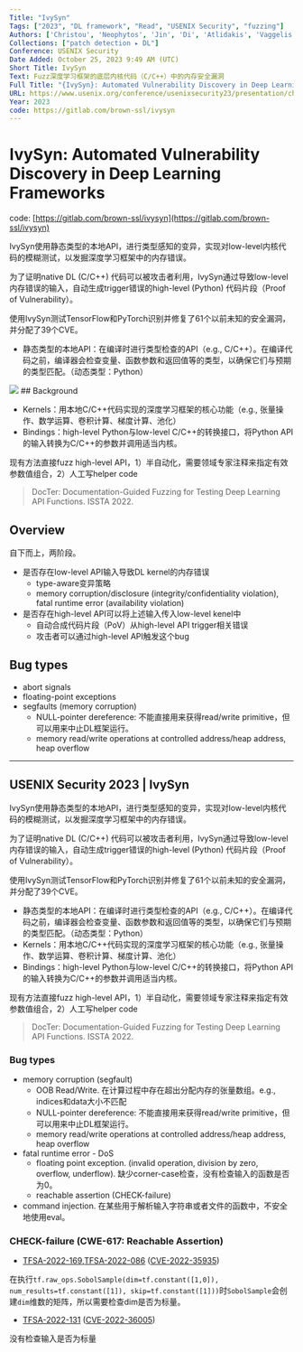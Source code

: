 ```yaml
---
Title: "IvySyn"
Tags: ["2023", "DL framework", "Read", "USENIX Security", "fuzzing"]
Authors: ['Christou', 'Neophytos', 'Jin', 'Di', 'Atlidakis', 'Vaggelis', 'Ray', 'Baishakhi', 'Kemerlis', 'Vasileios P.']
Collections: ["patch detection ▸ DL"]
Conference: USENIX Security
Date Added: October 25, 2023 9:49 AM (UTC)
Short Title: IvySyn
Text: Fuzz深度学习框架的底层内核代码（C/C++）中的内存安全漏洞
Full Title: "{IvySyn}: Automated Vulnerability Discovery in Deep Learning Frameworks"
URL: https://www.usenix.org/conference/usenixsecurity23/presentation/christou
Year: 2023
code: https://gitlab.com/brown-ssl/ivysyn
---
```

# IvySyn: Automated Vulnerability Discovery in Deep Learning Frameworks

code: [https://gitlab.com/brown-ssl/ivysyn](https://gitlab.com/brown-ssl/ivysyn)

IvySyn使用静态类型的本地API，进行类型感知的变异，实现对low-level内核代码的模糊测试，以发掘深度学习框架中的内存错误。

为了证明native DL (C/C++) 代码可以被攻击者利用，IvySyn通过导致low-level内存错误的输入，自动生成trigger错误的high-level (Python) 代码片段（Proof of Vulnerability）。

使用IvySyn测试TensorFlow和PyTorch识别并修复了61个以前未知的安全漏洞，并分配了39个CVE。

- 静态类型的本地API：在编译时进行类型检查的API（e.g., C/C++）。在编译代码之前，编译器会检查变量、函数参数和返回值等的类型，以确保它们与预期的类型匹配。（动态类型：Python）

<img src="/IvySyn/Untitled.png" className="img"/>
## Background

- Kernels：用本地C/C++代码实现的深度学习框架的核心功能（e.g., 张量操作、数学运算、卷积计算、梯度计算、池化）
- Bindings：high-level Python与low-level C/C++的转换接口，将Python API的输入转换为C/C++的参数并调用适当内核。

现有方法直接fuzz high-level API，1）半自动化，需要领域专家注释来指定有效参数值组合，2）人工写helper code

> DocTer: Documentation-Guided Fuzzing for Testing Deep Learning API Functions. ISSTA 2022.
> 

## Overview

自下而上，两阶段。

- 是否存在low-level API输入导致DL kernel的内存错误
    - type-aware变异策略
    - memory corruption/disclosure (integrity/confidentiality violation), fatal runtime error (availability violation)
- 是否存在high-level API可以将上述输入传入low-level kenel中
    - 自动合成代码片段（PoV）从high-level API trigger相关错误
    - 攻击者可以通过high-level API触发这个bug

## Bug types

- abort signals
- floating-point exceptions
- segfaults (memory corruption)
    - NULL-pointer dereference: 不能直接用来获得read/write primitive，但可以用来中止DL框架运行。
    - memory read/write operations at controlled address/heap address, heap overflow

---

## USENIX Security 2023 | IvySyn

IvySyn使用静态类型的本地API，进行类型感知的变异，实现对low-level内核代码的模糊测试，以发掘深度学习框架中的内存错误。

为了证明native DL (C/C++) 代码可以被攻击者利用，IvySyn通过导致low-level内存错误的输入，自动生成trigger错误的high-level (Python) 代码片段（Proof of Vulnerability）。

使用IvySyn测试TensorFlow和PyTorch识别并修复了61个以前未知的安全漏洞，并分配了39个CVE。

- 静态类型的本地API：在编译时进行类型检查的API（e.g., C/C++）。在编译代码之前，编译器会检查变量、函数参数和返回值等的类型，以确保它们与预期的类型匹配。（动态类型：Python）
- Kernels：用本地C/C++代码实现的深度学习框架的核心功能（e.g., 张量操作、数学运算、卷积计算、梯度计算、池化）
- Bindings：high-level Python与low-level C/C++的转换接口，将Python API的输入转换为C/C++的参数并调用适当内核。

现有方法直接fuzz high-level API，1）半自动化，需要领域专家注释来指定有效参数值组合，2）人工写helper code

> DocTer: Documentation-Guided Fuzzing for Testing Deep Learning API Functions. ISSTA 2022.
> 

### Bug types

- memory corruption (segfault)
    - OOB Read/Write. 在计算过程中存在超出分配内存的张量数组。e.g., indices和data大小不匹配
    - NULL-pointer dereference: 不能直接用来获得read/write primitive，但可以用来中止DL框架运行。
    - memory read/write operations at controlled address/heap address, heap overflow
- fatal runtime error - DoS
    - floating point exception. (invalid operation, division by zero, overflow, underflow). 缺少corner-case检查，没有检查输入的函数是否为0。
    - reachable assertion (CHECK-failure)
- command injection. 在某些用于解析输入字符串或者文件的函数中，不安全地使用eval。

### CHECK-failure (CWE-617: Reachable Assertion)

- [TFSA-2022-169](https://github.com/tensorflow/tensorflow/blob/master/tensorflow/security/advisory/tfsa-2022-169.md),[TFSA-2022-086](https://github.com/tensorflow/tensorflow/blob/master/tensorflow/security/advisory/tfsa-2022-086.md) ([CVE-2022-35935](https://cve.mitre.org/cgi-bin/cvename.cgi?name=CVE-2022-35935))

在执行`tf.raw_ops.SobolSample(dim=tf.constant([1,0]), num_results=tf.constant([1]), skip=tf.constant([1]))`时`SobolSample`会创建`dim`维数的矩阵，所以需要检查dim是否为标量。

- [TFSA-2022-131](https://github.com/tensorflow/tensorflow/blob/master/tensorflow/security/advisory/tfsa-2022-131.md) ([CVE-2022-36005](https://cve.mitre.org/cgi-bin/cvename.cgi?name=CVE-2022-36005))

没有检查输入是否为标量